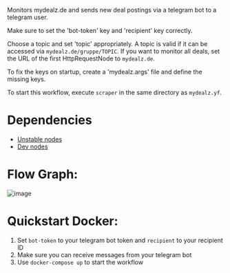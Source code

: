 Monitors mydealz.de and sends new deal postings via a telegram bot to a telegram user.

Make sure to set the 'bot-token' key and 'recipient' key correctly.

Choose a topic and set 'topic' appropriately. 
A topic is valid if it can be accessed via `mydealz.de/gruppe/TOPIC`.
If you want to monitor all deals, set the URL of the first HttpRequestNode to
`mydealz.de`.

To fix the keys on startup, create a 'mydealz.args' file and define the missing
keys.

To start this workflow, execute `scraper` in the same directory as `mydealz.yf`. 

# Dependencies

* [Unstable nodes](https://github.com/scraperflow/scraper-nodes/releases/tag/unstable-v0.2.1)
* [Dev nodes](https://github.com/scraperflow/scraper-nodes/releases/tag/dev-v0.4.0)

# Flow Graph:
![image](https://user-images.githubusercontent.com/38429047/97875691-10e99c80-1d1b-11eb-8cdf-2b5b936902c2.png)


# Quickstart Docker:

1. Set `bot-token` to your telegram bot token and `recipient` to your recipient ID
2. Make sure you can receive messages from your telegram bot
3. Use `docker-compose up` to start the workflow
